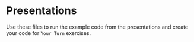# Presentations

Use these files to run the example code from the presentations and create your code for `Your Turn` exercises.
